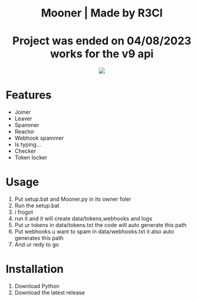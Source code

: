 <h1 align="center">
  Mooner | Made by R3CI
</h1>
<h1 align="center">
  Project was ended on 04/08/2023 works for the v9 api 
</h1>

<div align="center">
     <img  src="https://media.tenor.com/-LlG5WSoK74AAAAj/monkey.gif">
</div>

# Features
- Joiner
- Leaver
- Spammer
- Reactor
- Webhook spammer
- Is typing...
- Checker
- Token locker

# Usage
1. Put setup.bat and Mooner.py in its owner foler
2. Run the setup.bat
3. i frogot
4. run it and it will create data/tokens,webhooks and logs
5. Put ur tokens in data/tokens.txt the code will auto generate this path
6. Put webhooks u want to spam in data/webhooks.txt it also auto generates this path
7. And ur redy to go

# Installation
1. Download Python
2. Download the latest release
